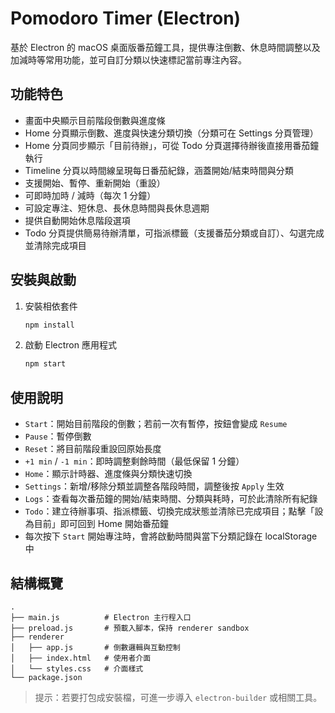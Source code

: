 # Pomodoro Timer (Electron)

基於 Electron 的 macOS 桌面版番茄鐘工具，提供專注倒數、休息時間調整以及加減時等常用功能，並可自訂分類以快速標記當前專注內容。

## 功能特色
- 畫面中央顯示目前階段倒數與進度條
- Home 分頁顯示倒數、進度與快速分類切換（分類可在 Settings 分頁管理）
- Home 分頁同步顯示「目前待辦」，可從 Todo 分頁選擇待辦後直接用番茄鐘執行
- Timeline 分頁以時間線呈現每日番茄紀錄，涵蓋開始/結束時間與分類
- 支援開始、暫停、重新開始（重設）
- 可即時加時 / 減時（每次 1 分鐘）
- 可設定專注、短休息、長休息時間與長休息週期
- 提供自動開始休息階段選項
- Todo 分頁提供簡易待辦清單，可指派標籤（支援番茄分類或自訂）、勾選完成並清除完成項目

## 安裝與啟動
1. 安裝相依套件
   ```sh
   npm install
   ```
2. 啟動 Electron 應用程式
   ```sh
   npm start
   ```

## 使用說明
- `Start`：開始目前階段的倒數；若前一次有暫停，按鈕會變成 `Resume`
- `Pause`：暫停倒數
- `Reset`：將目前階段重設回原始長度
- `+1 min` / `-1 min`：即時調整剩餘時間（最低保留 1 分鐘）
- `Home`：顯示計時器、進度條與分類快速切換
- `Settings`：新增/移除分類並調整各階段時間，調整後按 `Apply` 生效
- `Logs`：查看每次番茄鐘的開始/結束時間、分類與耗時，可於此清除所有紀錄
- `Todo`：建立待辦事項、指派標籤、切換完成狀態並清除已完成項目；點擊「設為目前」即可回到 Home 開始番茄鐘
- 每次按下 `Start` 開始專注時，會將啟動時間與當下分類記錄在 localStorage 中

## 結構概覽
```
.
├── main.js          # Electron 主行程入口
├── preload.js       # 預載入腳本，保持 renderer sandbox
├── renderer
│   ├── app.js       # 倒數邏輯與互動控制
│   ├── index.html   # 使用者介面
│   └── styles.css   # 介面樣式
└── package.json
```

> 提示：若要打包成安裝檔，可進一步導入 `electron-builder` 或相關工具。
